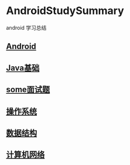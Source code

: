 # AndroidStudySummary

android 学习总结

## [Android](https://github.com/woaigmz/AndroidStudySummary/blob/master/Android/catalog.md)

## [Java基础](https://github.com/woaigmz/AndroidStudySummary/blob/master/Java%E5%9F%BA%E7%A1%80/catalog.md)

## [some面试题]()

## [操作系统](https://github.com/woaigmz/AndroidStudySummary/blob/master/%E6%93%8D%E4%BD%9C%E7%B3%BB%E7%BB%9F/catalog.md)

## [数据结构](https://github.com/woaigmz/AndroidStudySummary/blob/master/%E6%95%B0%E6%8D%AE%E7%BB%93%E6%9E%84/catalog.md)

## [计算机网络](https://github.com/woaigmz/AndroidStudySummary/blob/master/%E8%AE%A1%E7%AE%97%E6%9C%BA%E7%BD%91%E7%BB%9C/catalog.md)